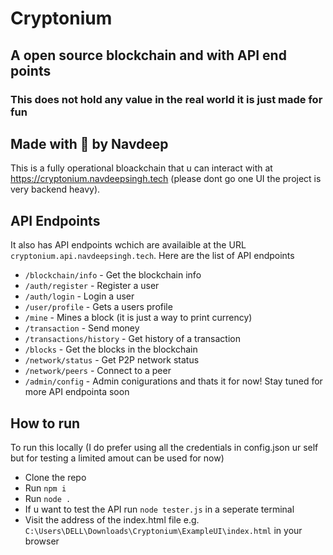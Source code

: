 # Cryptonium
## A open source blockchain and with API end points 
### This does not hold any value in the real world it is just made for fun
## Made with 💖 by Navdeep
This is a fully operational bloackchain that u can interact with at https://cryptonium.navdeepsingh.tech (please dont go one UI the project is very backend heavy).
## API Endpoints
It also has API endpoints wchich are availaible at the URL `cryptonium.api.navdeepsingh.tech`. Here are the list of API endpoints
- `/blockchain/info` - Get the blockchain info
- `/auth/register` - Register a user
- `/auth/login` - Login a user
- `/user/profile` - Gets a users profile
- `/mine` - Mines a block (it is just a way to print currency)
- `/transaction` - Send money
- `/transactions/history` - Get history of a transaction
- `/blocks` - Get the blocks in the blockchain
- `/network/status` -  Get P2P network status
- `/network/peers` -  Connect to a peer
- `/admin/config` - Admin conigurations
and thats it for now! Stay tuned for more API endpointa soon
## How to run
To run this locally (I do prefer using all the credentials in config.json ur self but for testing a limited amout can be used for now)
- Clone the repo
- Run `npm i`
- Run `node .`
- If u want to test the API run `node tester.js` in a seperate terminal
- Visit the address of the index.html file e.g. `C:\Users\DELL\Downloads\Cryptonium\ExampleUI\index.html` in your browser
